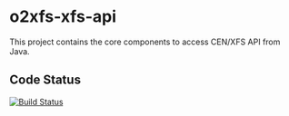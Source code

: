 o2xfs-xfs-api
=====

This project contains the core components to access CEN/XFS API from Java.

## Code Status

[![Build Status](https://api.travis-ci.org/AndreasFagschlunger/o2xfs-xfs-api.svg?branch=develop)](https://travis-ci.org/AndreasFagschlunger/o2xfs-xfs-api)
